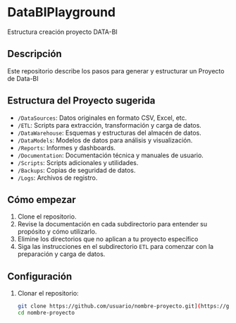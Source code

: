 # DataBIPlayground
Estructura creación proyecto DATA-BI


## Descripción
Este repositorio describe los pasos para generar y estructurar un Proyecto de Data-BI  

## Estructura del Proyecto sugerida
- `/DataSources`: Datos originales en formato CSV, Excel, etc.
- `/ETL`: Scripts para extracción, transformación y carga de datos.
- `/DataWarehouse`: Esquemas y estructuras del almacén de datos.
- `/DataModels`: Modelos de datos para análisis y visualización.
- `/Reports`: Informes y dashboards.
- `/Documentation`: Documentación técnica y manuales de usuario.
- `/Scripts`: Scripts adicionales y utilidades.
- `/Backups`: Copias de seguridad de datos.
- `/Logs`: Archivos de registro.


## Cómo empezar

1. Clone el repositorio.
2. Revise la documentación en cada subdirectorio para entender su propósito y cómo utilizarlo.
3. Elimine los directorios que no aplican a tu proyecto específico
4. Siga las instrucciones en el subdirectorio `ETL` para comenzar con la preparación y carga de datos.

## Configuración
1. Clonar el repositorio:
   ```bash
   git clone https://github.com/usuario/nombre-proyecto.git](https://github.com/Dayveg/DataBIPlayground.git
   cd nombre-proyecto

